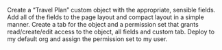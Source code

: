 Create a “Travel Plan” custom object with the appropriate, sensible fields. Add all of the fields to the page layout and compact layout in a simple manner. Create a tab for the object and a permission set that grants read/create/edit access to the object, all fields and custom tab. Deploy to my default org and assign the permission set to my user.